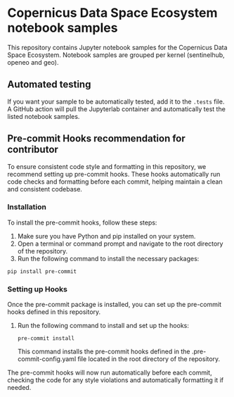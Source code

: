 # Copernicus Data Space Ecosystem notebook samples

This repository contains Jupyter notebook samples for the Copernicus Data Space Ecosystem.
Notebook samples are grouped per kernel (sentinelhub, openeo and geo).

## Automated testing
If you want your sample to be automatically tested, add it to the `.tests` file. A GitHub action will pull the
Jupyterlab container and automatically test the listed notebook samples.

## Pre-commit Hooks recommendation for contributor

To ensure consistent code style and formatting in this repository, we recommend setting up pre-commit hooks. These hooks automatically run code checks and formatting before each commit, helping maintain a clean and consistent codebase.

### Installation

To install the pre-commit hooks, follow these steps:

1. Make sure you have Python and pip installed on your system.
2. Open a terminal or command prompt and navigate to the root directory of the repository.
3. Run the following command to install the necessary packages:

`pip install pre-commit`

### Setting up Hooks
Once the pre-commit package is installed, you can set up the pre-commit hooks defined in this repository.

1. Run the following command to install and set up the hooks:
   
   `pre-commit install`

    This command installs the pre-commit hooks defined in the .pre-commit-config.yaml file located in the root directory of the repository.

The pre-commit hooks will now run automatically before each commit, checking the code for any style violations and automatically formatting it if needed.
